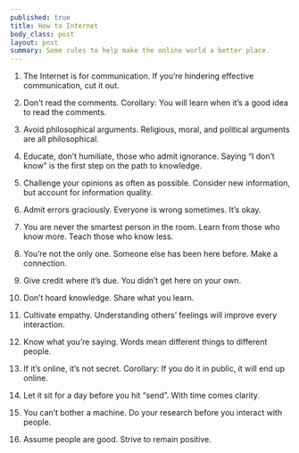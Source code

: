```yaml
--- 
published: true
title: How to Internet
body_class: post
layout: post
summary: Some rules to help make the online world a better place.
---
```


1. The Internet is for communication.
    If you’re hindering effective communication, cut it out.

2. Don’t read the comments.
    Corollary: You will learn when it’s a good idea to read the comments.

3. Avoid philosophical arguments.
    Religious, moral, and political arguments are all philosophical.

4. Educate, don’t humiliate, those who admit ignorance.
    Saying “I don’t know” is the first step on the path to knowledge.

5. Challenge your opinions as often as possible.
    Consider new information, but account for information quality.

6. Admit errors graciously.
    Everyone is wrong sometimes. It’s okay.

7. You are never the smartest person in the room.
    Learn from those who know more. Teach those who know less.

8. You’re not the only one.
    Someone else has been here before. Make a connection.

9. Give credit where it’s due.
    You didn’t get here on your own.

10. Don’t hoard knowledge.
    Share what you learn.

11. Cultivate empathy.
    Understanding others’ feelings will improve every interaction.

12. Know what you’re saying.
    Words mean different things to different people.

13. If it’s online, it’s not secret.
    Corollary: If you do it in public, it will end up online.

14. Let it sit for a day before you hit “send”.
    With time comes clarity.

15. You can’t bother a machine.
    Do your research before you interact with people.

16. Assume people are good.
    Strive to remain positive.
